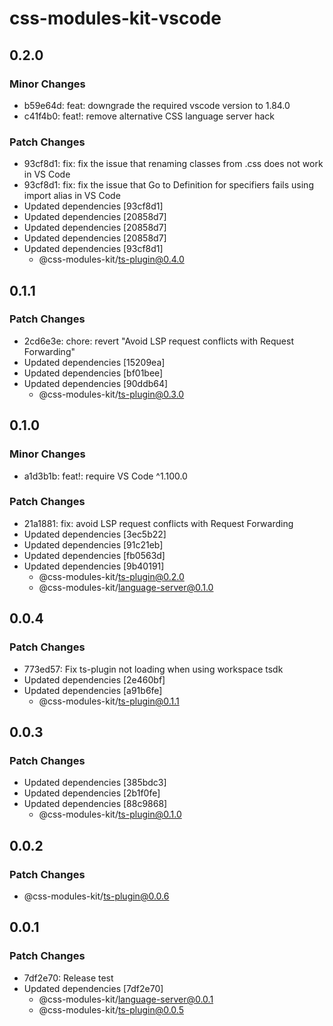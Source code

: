 # css-modules-kit-vscode

## 0.2.0

### Minor Changes

- b59e64d: feat: downgrade the required vscode version to 1.84.0
- c41f4b0: feat!: remove alternative CSS language server hack

### Patch Changes

- 93cf8d1: fix: fix the issue that renaming classes from .css does not work in VS Code
- 93cf8d1: fix: fix the issue that Go to Definition for specifiers fails using import alias in VS Code
- Updated dependencies [93cf8d1]
- Updated dependencies [20858d7]
- Updated dependencies [20858d7]
- Updated dependencies [20858d7]
- Updated dependencies [93cf8d1]
  - @css-modules-kit/ts-plugin@0.4.0

## 0.1.1

### Patch Changes

- 2cd6e3e: chore: revert "Avoid LSP request conflicts with Request Forwarding"
- Updated dependencies [15209ea]
- Updated dependencies [bf01bee]
- Updated dependencies [90ddb64]
  - @css-modules-kit/ts-plugin@0.3.0

## 0.1.0

### Minor Changes

- a1d3b1b: feat!: require VS Code ^1.100.0

### Patch Changes

- 21a1881: fix: avoid LSP request conflicts with Request Forwarding
- Updated dependencies [3ec5b22]
- Updated dependencies [91c21eb]
- Updated dependencies [fb0563d]
- Updated dependencies [9b40191]
  - @css-modules-kit/ts-plugin@0.2.0
  - @css-modules-kit/language-server@0.1.0

## 0.0.4

### Patch Changes

- 773ed57: Fix ts-plugin not loading when using workspace tsdk
- Updated dependencies [2e460bf]
- Updated dependencies [a91b6fe]
  - @css-modules-kit/ts-plugin@0.1.1

## 0.0.3

### Patch Changes

- Updated dependencies [385bdc3]
- Updated dependencies [2b1f0fe]
- Updated dependencies [88c9868]
  - @css-modules-kit/ts-plugin@0.1.0

## 0.0.2

### Patch Changes

- @css-modules-kit/ts-plugin@0.0.6

## 0.0.1

### Patch Changes

- 7df2e70: Release test
- Updated dependencies [7df2e70]
  - @css-modules-kit/language-server@0.0.1
  - @css-modules-kit/ts-plugin@0.0.5
